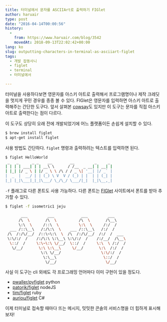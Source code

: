 ```yaml
---
title: 터미널에서 문자를 ASCIIArt로 출력하기 FIGlet
author: haruair
type: post
date: "2016-04-14T00:00:56"
history:
  - 
    from: https://www.haruair.com/blog/3542
    movedAt: 2018-09-13T22:02:42+00:00
lang: ko
slug: outputting-characters-in-terminal-as-asciiart-figlet
tags:
  - 개발 잡동사니
  - figlet
  - terminal
  - 터미널에서

---
```

터미널을 사용하다보면 영문자를 아스키 아트로 출력해서 프로그램명이나 제작 크레딧을 멋지게 꾸민 경우를 종종 볼 수 있다. FIGlet은 영문자를 입력하면 아스키 아트로 출력해주는 간단한 도구다. 앞서 살펴본 [cowsay][1]도 있지만 이 도구는 문자를 직접 아스키 아트로 출력한다는 점이 다르다.

이 도구도 상당히 오래 전에 개발되었기에 어느 플랫폼이든 손쉽게 설치할 수 있다.

```bash
$ brew install figlet
$ apt-get install figlet
```

사용 방법도 간단하다. `figlet` 명령과 출력하려는 텍스트를 입력하면 된다.

```bash
$ figlet HelloWorld
 _   _      _ _    __        __         _     _ 
| | | | ___| | | __\ \      / /__  _ __| | __| |
| |_| |/ _ \ | |/ _ \ \ /\ / / _ \| '__| |/ _` |
|  _  |  __/ | | (_) \ V  V / (_) | |  | | (_| |
|_| |_|\___|_|_|\___/ \_/\_/ \___/|_|  |_|\__,_|
```

`-f` 플래그로 다른 폰트도 사용 가능하다. 다른 폰트는 [FIGlet][2] 사이트에서 폰트를 받아 추가할 수 있다.

```bash
$ figlet -f isometric1 jeju

       ___         ___            ___         ___     
      /\  \       /\  \          /\  \       /\__\    
      \:\  \     /::\  \         \:\  \     /:/  /    
  ___ /::\__\   /:/\:\  \    ___ /::\__\   /:/  /     
 /\  /:/\/__/  /::\~\:\  \  /\  /:/\/__/  /:/  /  ___ 
 \:\/:/  /    /:/\:\ \:\__\ \:\/:/  /    /:/__/  /\__\
  \::/  /     \:\~\:\ \/__/  \::/  /     \:\  \ /:/  /
   \/__/       \:\ \:\__\     \/__/       \:\  /:/  / 
                \:\ \/__/                  \:\/:/  /  
                 \:\__\                     \::/  /   
                  \/__/                      \/__/    
```

사실 이 도구는 cli 외에도 각 프로그래밍 언어마다 이미 구현이 있을 정도다.

  * [pwaller/pyfiglet][3] python
  * [patorjk/figlet][4] nodeJS
  * [tim/figlet][5] ruby
  * [auriou/figlet][6] C#

이제 터미널로 접속할 때마다 뜨는 메시지, 밋밋한 콘솔의 서비스명을 더 힙하게 표시해보자!

 [1]: http://haruair.com/blog/3521
 [2]: http://www.figlet.org/fontdb.cgi
 [3]: https://github.com/pwaller/pyfiglet
 [4]: https://www.npmjs.com/package/figlet
 [5]: https://github.com/tim/figlet
 [6]: https://github.com/auriou/FIGlet